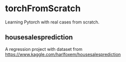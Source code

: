 # torchFromScratch
Learning Pytorch with real cases from scratch.

## housesalesprediction
A regression project with dataset from
https://www.kaggle.com/harlfoxem/housesalesprediction
